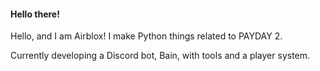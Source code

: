 #### Hello there!
Hello, and I am Airblox! I make Python things related to PAYDAY 2.

Currently developing a Discord bot, Bain, with tools and a player system.
